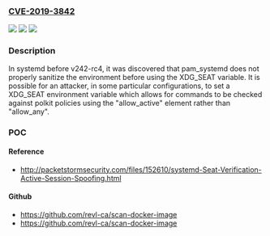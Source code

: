 ### [CVE-2019-3842](https://cve.mitre.org/cgi-bin/cvename.cgi?name=CVE-2019-3842)
![](https://img.shields.io/static/v1?label=Product&message=systemd&color=blue)
![](https://img.shields.io/static/v1?label=Version&message=n%2Fa&color=blue)
![](https://img.shields.io/static/v1?label=Vulnerability&message=CWE-285&color=brighgreen)

### Description

In systemd before v242-rc4, it was discovered that pam_systemd does not properly sanitize the environment before using the XDG_SEAT variable. It is possible for an attacker, in some particular configurations, to set a XDG_SEAT environment variable which allows for commands to be checked against polkit policies using the "allow_active" element rather than "allow_any".

### POC

#### Reference
- http://packetstormsecurity.com/files/152610/systemd-Seat-Verification-Active-Session-Spoofing.html

#### Github
- https://github.com/revl-ca/scan-docker-image
- https://github.com/revl-ca/scan-docker-image

